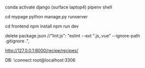 conda activate django  (surface laptop4)
pipenv shell

cd mypage
python manage.py runserver

cd frontend
npm install
npm run dev

delete package.json    //"lint:js": "eslint --ext \".js,.vue\" --ignore-path .gitignore .",


http://127.0.0.1:8000/recipe/recipes/


DB: \connect root@localhost:3306
